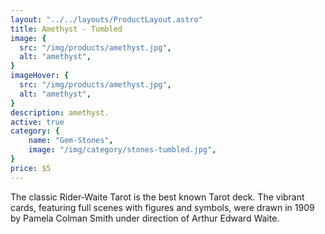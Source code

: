 ```yaml
---
layout: "../../layouts/ProductLayout.astro"
title: Amethyst - Tumbled
image: {
  src: "/img/products/amethyst.jpg",
  alt: "amethyst",
}
imageHover: {
  src: "/img/products/amethyst.jpg",
  alt: "amethyst",
}
description: amethyst.
active: true
category: {
    name: "Gem-Stones",
    image: "/img/category/stones-tumbled.jpg",
}
price: $5
---
```


The classic Rider-Waite Tarot is the best known Tarot deck. The vibrant cards, featuring full scenes with figures and symbols, were drawn in 1909 by Pamela Colman Smith under direction of Arthur Edward Waite.

